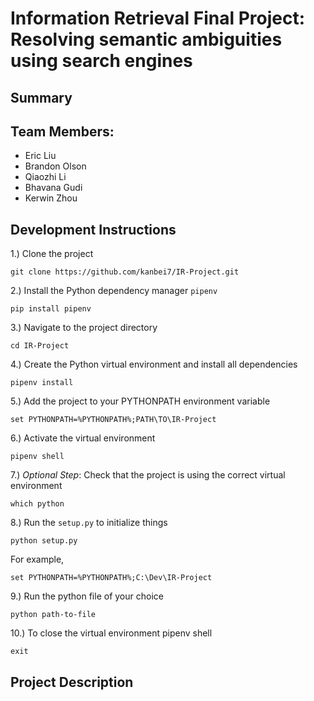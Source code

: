 # Information Retrieval Final Project: Resolving semantic ambiguities using search engines
## Summary

## Team Members:
- Eric Liu
- Brandon Olson
- Qiaozhi Li
- Bhavana Gudi
- Kerwin Zhou 

## Development Instructions
1.) Clone the project
```
git clone https://github.com/kanbei7/IR-Project.git
```
2.) Install the Python dependency manager `pipenv`
```
pip install pipenv
```
3.) Navigate to the project directory
```
cd IR-Project
```
4.) Create the Python virtual environment and install all dependencies
```
pipenv install
```
5.) Add the project to your PYTHONPATH environment variable
```
set PYTHONPATH=%PYTHONPATH%;PATH\TO\IR-Project
```
6.) Activate the virtual environment
```
pipenv shell
```
7.) *Optional Step*: Check that the project is using the correct virtual environment
```
which python
```
8.) Run the `setup.py` to initialize things
```
python setup.py
```
For example,
```
set PYTHONPATH=%PYTHONPATH%;C:\Dev\IR-Project
``` 
9.) Run the python file of your choice
```
python path-to-file
```
10.) To close the virtual environment pipenv shell
```
exit
```

## Project  Description

 